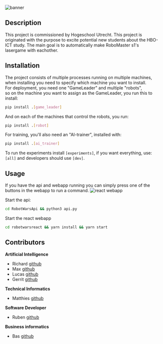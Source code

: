 ![banner](https://user-images.githubusercontent.com/60598779/138715577-8c875e6d-62c0-491b-90b8-e4181d99bf8c.png)

## Description
This project is commissioned by Hogeschool Utrecht. This project is originated with the purpose to excite potential new students about the HBO-ICT study. The main goal is to automatically make RoboMaster s1's lasergame with eachother.

## Installation
The project consists of multiple processes running on multiple machines, when installing you need to specify which machine you want to install.  
For deployment, you need one "GameLeader" and multiple "robots",  
so on the machine you want to assign as the GameLeader, you run this to install:
```bash
pip install .[game_leader]
```
And on each of the machines that control the robots, you run:
```bash
pip install .[robot]
```

For training, you'll also need an "AI-trainer", installed with:
```bash
pip install .[ai_trainer]
```
To run the experiments install `[experiments]`, if you want everything, use: `[all]` and developers should use `[dev]`.

## Usage
If you have the api and webapp running you can simply press one of the buttons in the webapp to run a command.
![react webapp](https://user-images.githubusercontent.com/60598779/138708913-d1ec42e1-289e-45fa-bb00-7375f80d0656.png)

Start the api: 
```bash
cd RobotWarsApi && python3 api.py
```

Start the react webapp
```bash
cd robotwarsreact && yarn install && yarn start
```

## Contributors
**Artificial Intelligence**
- Richard  [github](https://github.com/RichardDev01)
- Max      [github](https://github.com/Max2411)
- Lucas    [github](https://github.com/Lucas-vdr-Horst)
- Gerrit   [github](https://github.com/SwagLag)

**Technical Informatics**
- Matthies [github](https://github.com/MatthiesBrouwer)

**Software Developer**
- Ruben    [github](https://github.com/Rubenvdbrink)

**Business informatics**
- Bas      [github](https://github.com/The-Bimmer)
